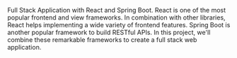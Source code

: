 Full Stack Application with React and Spring Boot. React is one of the most popular frontend and view frameworks. In combination with other libraries, React helps implementing a wide variety of frontend features. Spring Boot is another popular framework to build RESTful APIs. In this project, we'll combine these remarkable frameworks to create a full stack web application.
